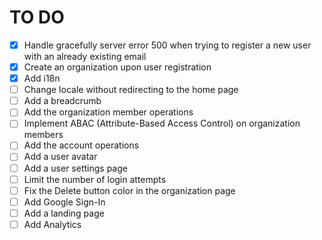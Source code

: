 # TO DO

- [x] Handle gracefully server error 500 when trying to register a new user with an already existing email
- [x] Create an organization upon user registration
- [x] Add i18n
- [ ] Change locale without redirecting to the home page
- [ ] Add a breadcrumb
- [ ] Add the organization member operations
- [ ] Implement ABAC (Attribute-Based Access Control) on organization members
- [ ] Add the account operations
- [ ] Add a user avatar
- [ ] Add a user settings page
- [ ] Limit the number of login attempts
- [ ] Fix the Delete button color in the organization page
- [ ] Add Google Sign-In
- [ ] Add a landing page
- [ ] Add Analytics
